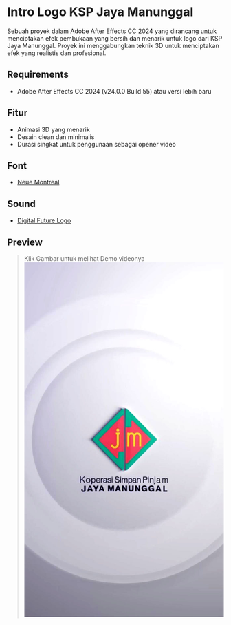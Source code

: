 # Intro Logo KSP Jaya Manunggal
Sebuah proyek dalam Adobe After Effects CC 2024 yang dirancang untuk menciptakan efek pembukaan yang bersih dan menarik untuk logo dari KSP Jaya Manunggal. Proyek ini menggabungkan teknik 3D untuk menciptakan efek yang realistis dan profesional.

## Requirements
- Adobe After Effects CC 2024 (v24.0.0 Build 55) atau versi lebih baru

## Fitur
- Animasi 3D yang menarik
- Desain clean dan minimalis
- Durasi singkat untuk penggunaan sebagai opener video

## Font
- [Neue Montreal](https://befonts.com/neue-montreal-font-family.html)

## Sound
- [Digital Future Logo](https://elements.envato.com/digital-future-logo-R4XFDLF)

## Preview
> Klik Gambar untuk melihat Demo videonya
[![Preview Logi](/Preview/Preview-Logo.jpg)](https://www.instagram.com/p/C52sT60oJXZ/)